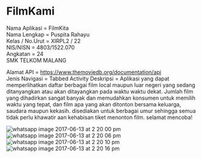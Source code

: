 # FilmKami

Nama Aplikasi = FilmKita <br>
Nama Lengkap = Puspita Rahayu <br>
Kelas / No.Urut = XIRPL2 / 22<br>
NIS/NISN = 4803/1522.070<br>
Angkatan = 24 <br>
SMK TELKOM MALANG

Alamat API =  https://www.themoviedb.org/documentation/api <br>
Jenis Navigasi = Tabbed Activity
Deskripsi = Aplikasi yang dapat memperlihatkan daftar berbagai film local maupun luar negeri yang sedang ditanyangkan atau akan ditayangkan pada waktu
 waktu dekat. Jumlah film yang dihadirkan sangat banyak dan memudahkan konsumen untuk memilih waktu yang tepat, dan film apa yang 
 akan ditonton bersama keluarga, saudara maupun kekasih. disediakan untuk berbagai umur sehingga semua tidak perlu khawatir aan kehabisan 
 tiket menonton film. selamat mencoba!


![whatsapp image 2017-06-13 at 2 20 00 pm](https://user-images.githubusercontent.com/22347907/27071430-262d8600-5047-11e7-8c38-11676e3ac1f3.jpeg)
![whatsapp image 2017-06-13 at 2 20 06 pm](https://user-images.githubusercontent.com/22347907/27071433-263eb31c-5047-11e7-9735-ff9a1deb2ca1.jpeg)
![whatsapp image 2017-06-13 at 2 20 10 pm](https://user-images.githubusercontent.com/22347907/27071432-263da9b8-5047-11e7-97c4-244132c0aa2a.jpeg)
![whatsapp image 2017-06-13 at 2 20 16 pm](https://user-images.githubusercontent.com/22347907/27071431-26376846-5047-11e7-9c42-1a274d114ad7.jpeg)

